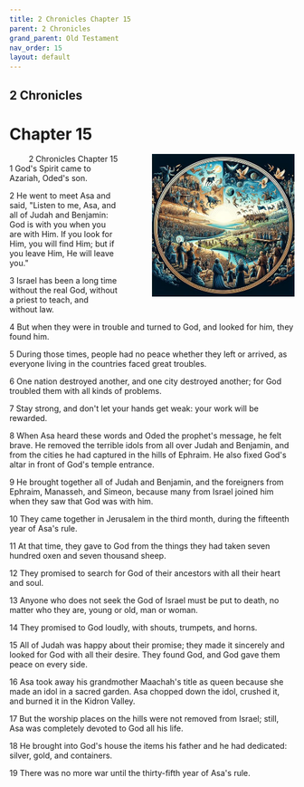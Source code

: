 ```yaml
---
title: 2 Chronicles Chapter 15
parent: 2 Chronicles
grand_parent: Old Testament
nav_order: 15
layout: default
---
```


## 2 Chronicles

# Chapter 15

<div style="clear: both; text-align: right;">
    <img src="/assets/Image/2 Chronicles/500/15.jpg" alt="2 Chronicles Chapter 15" class="chapter-image" style="max-width: 50%; height: auto; float: right; margin: 0 0 10px 10px; padding-left: 10%;">
    <figcaption style="font-size: 14px;">2 Chronicles Chapter 15</figcaption>
</div>
1 God's Spirit came to Azariah, Oded's son.

2 He went to meet Asa and said, "Listen to me, Asa, and all of Judah and Benjamin: God is with you when you are with Him. If you look for Him, you will find Him; but if you leave Him, He will leave you."

3 Israel has been a long time without the real God, without a priest to teach, and without law.

4 But when they were in trouble and turned to God, and looked for him, they found him.

5 During those times, people had no peace whether they left or arrived, as everyone living in the countries faced great troubles.

6 One nation destroyed another, and one city destroyed another; for God troubled them with all kinds of problems.

7 Stay strong, and don't let your hands get weak: your work will be rewarded.

8 When Asa heard these words and Oded the prophet's message, he felt brave. He removed the terrible idols from all over Judah and Benjamin, and from the cities he had captured in the hills of Ephraim. He also fixed God's altar in front of God's temple entrance.

9 He brought together all of Judah and Benjamin, and the foreigners from Ephraim, Manasseh, and Simeon, because many from Israel joined him when they saw that God was with him.

10 They came together in Jerusalem in the third month, during the fifteenth year of Asa's rule.

11 At that time, they gave to God from the things they had taken seven hundred oxen and seven thousand sheep.

12 They promised to search for God of their ancestors with all their heart and soul.

13 Anyone who does not seek the God of Israel must be put to death, no matter who they are, young or old, man or woman.

14 They promised to God loudly, with shouts, trumpets, and horns.

15 All of Judah was happy about their promise; they made it sincerely and looked for God with all their desire. They found God, and God gave them peace on every side.

16 Asa took away his grandmother Maachah's title as queen because she made an idol in a sacred garden. Asa chopped down the idol, crushed it, and burned it in the Kidron Valley.

17 But the worship places on the hills were not removed from Israel; still, Asa was completely devoted to God all his life.

18 He brought into God's house the items his father and he had dedicated: silver, gold, and containers.

19 There was no more war until the thirty-fifth year of Asa's rule.


